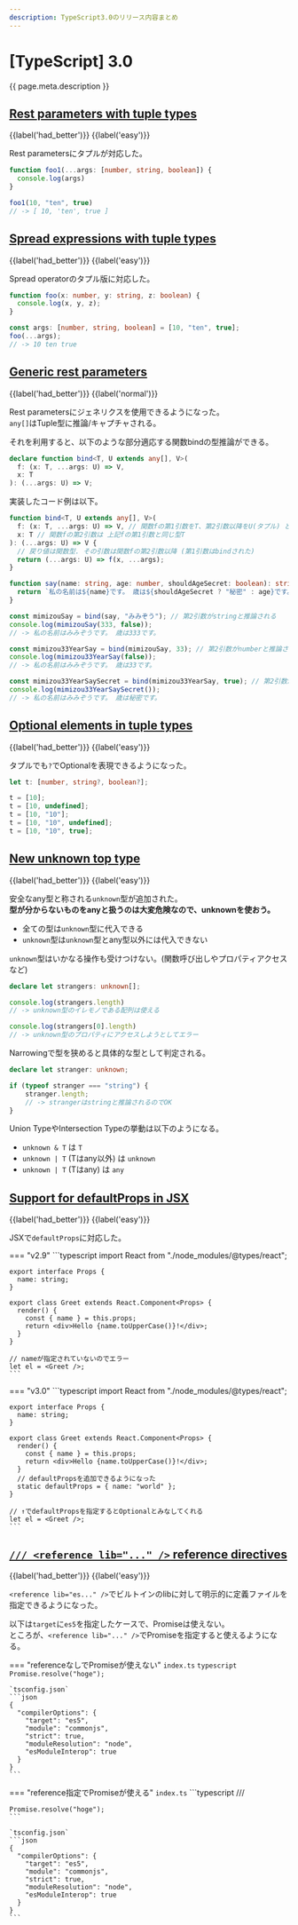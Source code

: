 ```yaml
---
description: TypeScript3.0のリリース内容まとめ
---
```


# [TypeScript] 3.0

{{ page.meta.description }}


## [Rest parameters with tuple types]

[Rest parameters with tuple types]: https://www.typescriptlang.org/docs/handbook/release-notes/typescript-3-0.html#rest-parameters-with-tuple-types

{{label('had_better')}} {{label('easy')}}

Rest parametersにタプルが対応した。

```typescript
function foo1(...args: [number, string, boolean]) {
  console.log(args)
}

foo1(10, "ten", true)
// -> [ 10, 'ten', true ]
```

## [Spread expressions with tuple types]

[Spread expressions with tuple types]: https://www.typescriptlang.org/docs/handbook/release-notes/typescript-3-0.html#spread-expressions-with-tuple-types

{{label('had_better')}} {{label('easy')}}

Spread operatorのタプル版に対応した。

```typescript
function foo(x: number, y: string, z: boolean) {
  console.log(x, y, z);
}

const args: [number, string, boolean] = [10, "ten", true];
foo(...args);
// -> 10 ten true
```

## [Generic rest parameters]

[Generic rest parameters]: https://www.typescriptlang.org/docs/handbook/release-notes/typescript-3-0.html#generic-rest-parameters

{{label('had_better')}} {{label('normal')}}

Rest parametersにジェネリクスを使用できるようになった。  
`any[]`はTuple型に推論/キャプチャされる。

それを利用すると、以下のような部分適応する関数bindの型推論ができる。

```typescript
declare function bind<T, U extends any[], V>(
  f: (x: T, ...args: U) => V,
  x: T
): (...args: U) => V;
```

実装したコード例は以下。

```typescript
function bind<T, U extends any[], V>(
  f: (x: T, ...args: U) => V, // 関数fの第1引数をT、第2引数以降をU(タプル) とする
  x: T // 関数fの第2引数は 上記fの第1引数と同じ型T
): (...args: U) => V {
  // 戻り値は関数型. その引数は関数fの第2引数以降 (第1引数はbindされた)
  return (...args: U) => f(x, ...args);
}

function say(name: string, age: number, shouldAgeSecret: boolean): string {
  return `私の名前は${name}です。 歳は${shouldAgeSecret ? "秘密" : age}です。`;
}

const mimizouSay = bind(say, "みみぞう"); // 第2引数がstringと推論される
console.log(mimizouSay(333, false));
// -> 私の名前はみみぞうです。 歳は333です。

const mimizou33YearSay = bind(mimizouSay, 33); // 第2引数がnumberと推論される
console.log(mimizou33YearSay(false));
// -> 私の名前はみみぞうです。 歳は33です。

const mimizou33YearSaySecret = bind(mimizou33YearSay, true); // 第2引数がbooleanと推論される
console.log(mimizou33YearSaySecret());
// -> 私の名前はみみぞうです。 歳は秘密です。
```

## [Optional elements in tuple types]

[Optional elements in tuple types]: https://www.typescriptlang.org/docs/handbook/release-notes/typescript-3-0.html#optional-elements-in-tuple-types

{{label('had_better')}} {{label('easy')}}

タプルでも`?`でOptionalを表現できるようになった。

```typescript
let t: [number, string?, boolean?];

t = [10];
t = [10, undefined];
t = [10, "10"];
t = [10, "10", undefined];
t = [10, "10", true];
```

## [New unknown top type]

[New unknown top type]: https://www.typescriptlang.org/docs/handbook/release-notes/typescript-3-0.html#new-unknown-top-type

{{label('had_better')}} {{label('easy')}}

安全なany型と称される`unknown`型が追加された。  
**型が分からないものをanyと扱うのは大変危険なので、unknownを使おう。**

* 全ての型は`unknown`型に代入できる
* `unknown`型は`unknown`型とany型以外には代入できない

`unknown`型はいかなる操作も受けつけない。(関数呼び出しやプロパティアクセスなど)

```typescript
declare let strangers: unknown[];

console.log(strangers.length)
// -> unknown型のイレモノである配列は使える

console.log(strangers[0].length)
// -> unknown型のプロパティにアクセスしようとしてエラー
```

Narrowingで型を狭めると具体的な型として判定される。

```typescript
declare let stranger: unknown;

if (typeof stranger === "string") {
    stranger.length;
    // -> strangerはstringと推論されるのでOK
}
```

Union TypeやIntersection Typeの挙動は以下のようになる。

* `unknown & T` は `T`
* `unknown | T` (Tはany以外) は `unknown`
* `unknown | T` (Tはany) は `any`

## [Support for defaultProps in JSX]

[Support for defaultProps in JSX]: https://www.typescriptlang.org/docs/handbook/release-notes/typescript-3-0.html#support-for-defaultprops-in-jsx

{{label('had_better')}} {{label('easy')}}

JSXで`defaultProps`に対応した。

=== "v2.9"
    ```typescript
    import React from "./node_modules/@types/react";

    export interface Props {
      name: string;
    }

    export class Greet extends React.Component<Props> {
      render() {
        const { name } = this.props;
        return <div>Hello {name.toUpperCase()}!</div>;
      }
    }

    // nameが指定されていないのでエラー
    let el = <Greet />;
    ```

=== "v3.0"
    ```typescript
    import React from "./node_modules/@types/react";

    export interface Props {
      name: string;
    }

    export class Greet extends React.Component<Props> {
      render() {
        const { name } = this.props;
        return <div>Hello {name.toUpperCase()}!</div>;
      }
      // defaultPropsを追加できるようになった
      static defaultProps = { name: "world" };
    }

    // ↑でdefaultPropsを指定するとOptionalとみなしてくれる
    let el = <Greet />;
    ```

## [`/// <reference lib="..." />` reference directives](https://www.typescriptlang.org/docs/handbook/release-notes/typescript-3-0.html#-reference-lib--reference-directives)

{{label('had_better')}} {{label('easy')}}

`<reference lib="es..." />`でビルトインのlibに対して明示的に定義ファイルを指定できるようになった。

以下は`target`に`es5`を指定したケースで、Promiseは使えない。  
ところが、`<reference lib="..." />`でPromiseを指定すると使えるようになる。

=== "referenceなしでPromiseが使えない"
    `index.ts`
    ```typescript
    Promise.resolve("hoge");
    ```
    
    `tsconfig.json`
    ```json
    {
      "compilerOptions": {
        "target": "es5",
        "module": "commonjs",
        "strict": true,
        "moduleResolution": "node",
        "esModuleInterop": true
      }
    }
    ```

=== "reference指定でPromiseが使える"
    `index.ts`
    ```typescript
    /// <reference lib="es2015.Promise" />
    
    Promise.resolve("hoge");
    ```
    
    `tsconfig.json`
    ```json
    {
      "compilerOptions": {
        "target": "es5",
        "module": "commonjs",
        "strict": true,
        "moduleResolution": "node",
        "esModuleInterop": true
      }
    }
    ```
